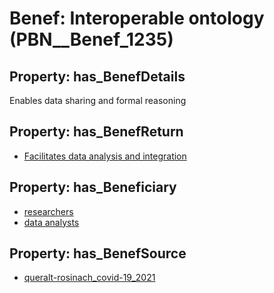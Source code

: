 # Benef: __Interoperable ontology__ (PBN__Benef_1235)

## Property: has_BenefDetails

Enables data sharing and formal reasoning

## Property: has_BenefReturn

* [Facilitates data analysis and integration](../BenefReturn/PBN__BenefReturn_1383)

## Property: has_Beneficiary

* [researchers](../Stakeholder/PBN__Stakeholder_2)
* [data analysts](../Stakeholder/PBN__Stakeholder_479)

## Property: has_BenefSource

* [queralt-rosinach_covid-19_2021](../Article/PBN__Article_259)


